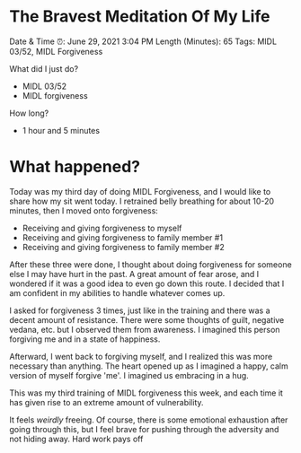 # The Bravest Meditation Of My Life

Date & Time ⏰: June 29, 2021 3:04 PM
Length (Minutes): 65
Tags: MIDL 03/52, MIDL Forgiveness

What did I just do?

- MIDL 03/52
- MIDL forgiveness

How long?

- 1 hour and 5 minutes

# What happened?

Today was my third day of doing MIDL Forgiveness, and I would like to share how my sit went today. I retrained belly breathing for about 10-20 minutes, then I moved onto forgiveness:

- Receiving and giving forgiveness to myself
- Receiving and giving forgiveness to family member #1
- Receiving and giving forgiveness to family member #2

After these three were done, I thought about doing forgiveness for someone else I may have hurt in the past. A great amount of fear arose, and I wondered if it was a good idea to even go down this route. I decided that I am confident in my abilities to handle whatever comes up.

I asked for forgiveness 3 times, just like in the training and there was a decent amount of resistance. There were some thoughts of guilt, negative vedana, etc. but I observed them from awareness. I imagined this person forgiving me and in a state of happiness.

Afterward, I went back to forgiving myself, and I realized this was more necessary than anything. The heart opened up as I imagined a happy, calm version of myself forgive 'me'. I imagined us embracing in a hug.

This was my third training of MIDL forgiveness this week, and each time it has given rise to an extreme amount of vulnerability.

It feels *weirdly* freeing. Of course, there is some emotional exhaustion after going through this, but I feel brave for pushing through the adversity and not hiding away. Hard work pays off